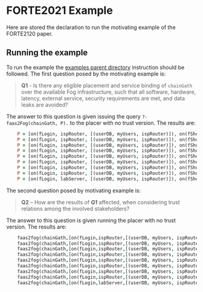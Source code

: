 <p><img align="left" width="100"> <h1>FORTE2021 Example</h1></p>

Here are stored the declaration to run the motivating example of the FORTE2120 paper.

## Running the example

To run the example the [examples parent directory](https://github.com/di-unipi-socc/FaaS2Fog/tree/main/examples) instruction should be followed.
The first question posed by the motivating example is:

> **Q1**  - Is there any eligible placement and service binding of `chainGath`
> over the available Fog infrastructure, such that all software,
> hardware, latency, external service, security requirements are met,
> and data leaks are avoided?

The answer to this question is given issuing the query `?- faas2Fog(chainGath, P).` to the placer with no trust version.
The results are:
```prolog
    P = [on(fLogin, ispRouter, [(userDB, myUsers, ispRouter)]), on(fShop, southAntenna, []), on(fGeo, private1, [(maps, openM, private1)]), on(fGather, ispRouter, [(shops, myShop, switch)]), on(fAR, labServer, [])] ;
    P = [on(fLogin, ispRouter, [(userDB, myUsers, ispRouter)]), on(fShop, southAntenna, []), on(fGeo, ispRouter, [(maps, cMaps, cloudNode)]), on(fGather, switch, [(shops, myShop, switch)]), on(fAR, labServer, [])] ;
    P = [on(fLogin, ispRouter, [(userDB, myUsers, ispRouter)]), on(fShop, southAntenna, []), on(fGeo, ispRouter, [(maps, openM, private1)]), on(fGather, switch, [(shops, myShop, switch)]), on(fAR, labServer, [])] ;
    P = [on(fLogin, ispRouter, [(userDB, myUsers, ispRouter)]), on(fShop, southAntenna, []), on(fGeo, northAntenna, [(maps, openM, private1)]), on(fGather, ispRouter, [(shops, myShop, switch)]), on(fAR, labServer, [])] ;
    P = [on(fLogin, ispRouter, [(userDB, myUsers, ispRouter)]), on(fShop, southAntenna, []), on(fGeo, switch, [(maps, openM, private1)]), on(fGather, ispRouter, [(shops, myShop, switch)]), on(fAR, labServer, [])] ;
    P = [on(fLogin, ispRouter, [(userDB, myUsers, ispRouter)]), on(fShop, labServer, []), on(fGeo, ispRouter, [(maps, cMaps, cloudNode)]), on(fGather, switch, [(shops, myShop, switch)]), on(fAR, southAntenna, [])] ;
    P = [on(fLogin, ispRouter, [(userDB, myUsers, ispRouter)]), on(fShop, labServer, []), on(fGeo, ispRouter, [(maps, openM, private1)]), on(fGather, switch, [(shops, myShop, switch)]), on(fAR, southAntenna, [])] ;
    P = [on(fLogin, ispRouter, [(userDB, myUsers, ispRouter)]), on(fShop, labServer, []), on(fGeo, switch, [(maps, openM, private1)]), on(fGather, ispRouter, [(shops, myShop, switch)]), on(fAR, southAntenna, [])] ;
    P = [on(fLogin, labServer, [(userDB, myUsers, ispRouter)]), on(fShop, ispRouter, []), on(fGeo, labServer, [(maps, openM, private1)]), on(fGather, switch, [(shops, myShop, switch)]), on(fAR, southAntenna, [])] ;
```
The second question posed by motivating example is:

> **Q2** – How are the results of ***Q1*** affected, when considering trust
> relations among the involved stakeholders?


The answer to this question is given running the placer with no trust version.
The results are:
```prolog
    faas2fog(chainGath,[on(fLogin,ispRouter,[(userDB, myUsers, ispRouter)]), on(fShop,labServer,[]), on(fGeo,ispRouter,[(maps, cMaps, cloudNode)]), on(fGather,switch,[(shops, myShop, switch)]), on(fAR,southAntenna,[])]):   0.611528074761776, 0.31381059609
    faas2fog(chainGath,[on(fLogin,ispRouter,[(userDB, myUsers, ispRouter)]), on(fShop,labServer,[]), on(fGeo,ispRouter,[(maps, openM, private1)]), on(fGather,switch,[(shops, myShop, switch)]), on(fAR,southAntenna,[])]):   0.2694086933363, 0.22876792454961
    faas2fog(chainGath,[on(fLogin,ispRouter,[(userDB, myUsers, ispRouter)]), on(fShop,labServer,[]), on(fGeo,switch,[(maps, openM, private1)]), on(fGather,ispRouter,[(shops, myShop, switch)]), on(fAR,southAntenna,[])]):   0.2694086933363, 0.22876792454961
    faas2fog(chainGath,[on(fLogin,ispRouter,[(userDB, myUsers, ispRouter)]), on(fShop,southAntenna,[]), on(fGeo,ispRouter,[(maps, cMaps, cloudNode)]), on(fGather,switch,[(shops, myShop, switch)]), on(fAR,labServer,[])]):   0.770301940419, 0.4782969
    faas2fog(chainGath,[on(fLogin,ispRouter,[(userDB, myUsers, ispRouter)]), on(fShop,southAntenna,[]), on(fGeo,ispRouter,[(maps, openM, private1)]), on(fGather,switch,[(shops, myShop, switch)]), on(fAR,labServer,[])]):   0.33935651985159, 0.3486784401
    faas2fog(chainGath,[on(fLogin,ispRouter,[(userDB, myUsers, ispRouter)]), on(fShop,southAntenna,[]), on(fGeo,northAntenna,[(maps, openM, private1)]), on(fGather,ispRouter,[(shops, myShop, switch)]), on(fAR,labServer,[])]):   0.335962954653074, 0.31381059609
    faas2fog(chainGath,[on(fLogin,ispRouter,[(userDB, myUsers, ispRouter)]), on(fShop,southAntenna,[]), on(fGeo,private1,[(maps, openM, private1)]), on(fGather,ispRouter,[(shops, myShop, switch)]), on(fAR,labServer,[])]):   0.167981477326538, 0.282429536481
    faas2fog(chainGath,[on(fLogin,ispRouter,[(userDB, myUsers, ispRouter)]), on(fShop,southAntenna,[]), on(fGeo,switch,[(maps, openM, private1)]), on(fGather,ispRouter,[(shops, myShop, switch)]), on(fAR,labServer,[])]):   0.302366659187767, 0.282429536481
    faas2fog(chainGath,[on(fLogin,labServer,[(userDB, myUsers, ispRouter)]), on(fShop,ispRouter,[]), on(fGeo,labServer,[(maps, openM, private1)]), on(fGather,switch,[(shops, myShop, switch)]), on(fAR,southAntenna,[])]):   0.242467824002671, 0.205891132094649
